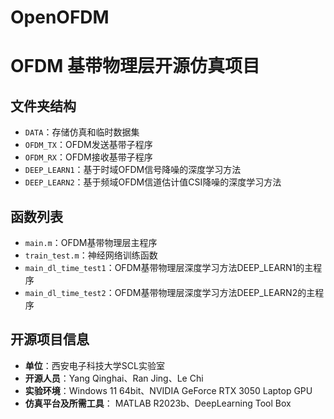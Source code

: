 # OpenOFDM
# OFDM 基带物理层开源仿真项目

## 文件夹结构
- `DATA`：存储仿真和临时数据集
- `OFDM_TX`：OFDM发送基带子程序
- `OFDM_RX`：OFDM接收基带子程序
- `DEEP_LEARN1`：基于时域OFDM信号降噪的深度学习方法
- `DEEP_LEARN2`：基于频域OFDM信道估计值CSI降噪的深度学习方法

## 函数列表
- `main.m`：OFDM基带物理层主程序
- `train_test.m`：神经网络训练函数
- `main_dl_time_test1`：OFDM基带物理层深度学习方法DEEP_LEARN1的主程序
- `main_dl_time_test2`：OFDM基带物理层深度学习方法DEEP_LEARN2的主程序

## 开源项目信息
- **单位**：西安电子科技大学SCL实验室
- **开源人员**：Yang Qinghai、Ran Jing、Le Chi
- **实验环境**：Windows 11 64bit、NVIDIA GeForce RTX 3050 Laptop GPU
- **仿真平台及所需工具**： MATLAB R2023b、DeepLearning Tool Box
